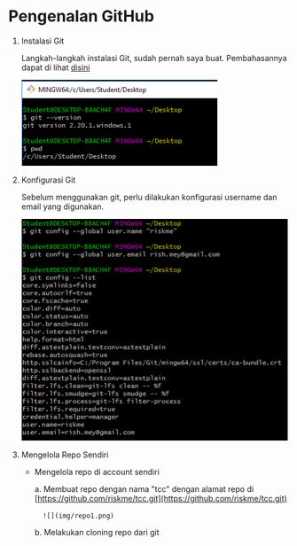 # Pengenalan GitHub


1. Instalasi Git

	Langkah-langkah instalasi Git, sudah pernah saya buat. Pembahasannya dapat di lihat [disini](https://github.com/riskme/tcclanjut/tree/master/minggu-01)

	![](img/instalasi.png)

2. Konfigurasi Git 

	Sebelum menggunakan git, perlu dilakukan konfigurasi username dan email yang digunakan. 

	![](img/konfigurasi.png)

3. Mengelola Repo Sendiri

	- Mengelola repo di account sendiri

		a. Membuat repo dengan nama "tcc" dengan alamat repo di [https://github.com/riskme/tcc.git](https://github.com/riskme/tcc.git)

			![](img/repo1.png)

		b. Melakukan cloning repo dari git
